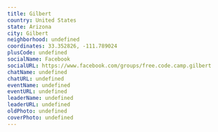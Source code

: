 ```yaml
---
title: Gilbert
country: United States
state: Arizona
city: Gilbert
neighborhood: undefined
coordinates: 33.352826, -111.789024
plusCode: undefined
socialName: Facebook
socialURL: https://www.facebook.com/groups/free.code.camp.gilbert
chatName: undefined
chatURL: undefined
eventName: undefined
eventURL: undefined
leaderName: undefined
leaderURL: undefined
oldPhoto: undefined
coverPhoto: undefined
---
```

